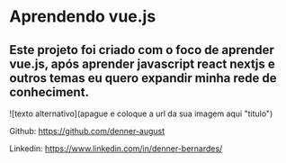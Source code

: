 # Aprendendo vue.js
## Este projeto foi criado com o foco de aprender vue.js, após aprender javascript react nextjs e outros temas eu quero expandir minha rede de conheciment.

![texto alternativo](apague e coloque a url da sua imagem aqui "titulo")

Github: https://github.com/denner-august

Linkedin: https://www.linkedin.com/in/denner-bernardes/

